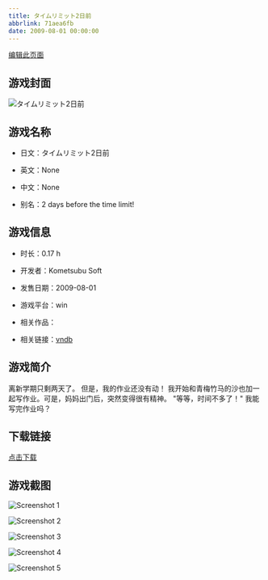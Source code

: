 ```yaml
---
title: タイムリミット2日前
abbrlink: 71aea6fb
date: 2009-08-01 00:00:00
---
```

[编辑此页面](https://github.com/ACG-3/ADV3-source/blob/main/source/_posts/games/%E3%82%BF%E3%82%A4%E3%83%A0%E3%83%AA%E3%83%9F%E3%83%83%E3%83%882%E6%97%A5%E5%89%8D.md)

## 游戏封面

![タイムリミット2日前](https%3A//pan.timero.xyz/onedrive/img_lib_001/%E3%82%BF%E3%82%A4%E3%83%A0%E3%83%AA%E3%83%9F%E3%83%83%E3%83%882%E6%97%A5%E5%89%8D_cover.avif)


## 游戏名称

- 日文：タイムリミット2日前
- 英文：None
- 中文：None

- 别名：2 days before the time limit!


## 游戏信息

- 时长：0.17 h
- 开发者：Kometsubu Soft
- 发售日期：2009-08-01
- 游戏平台：win
- 相关作品：

- 相关链接：[vndb](https://vndb.org/v23229)


## 游戏简介

离新学期只剩两天了。
但是，我的作业还没有动！
我开始和青梅竹马的沙也加一起写作业。可是，妈妈出门后，突然变得很有精神。
"等等，时间不多了！"
我能写完作业吗？




## 下载链接

[点击下载](https://pan.timero.xyz/onedrive/adv_lib_001/%E3%82%BF%E3%82%A4%E3%83%A0%E3%83%AA%E3%83%9F%E3%83%83%E3%83%882%E6%97%A5%E5%89%8D)


## 游戏截图


![Screenshot 1](https%3A//pan.timero.xyz/onedrive/img_lib_001/%E3%82%BF%E3%82%A4%E3%83%A0%E3%83%AA%E3%83%9F%E3%83%83%E3%83%882%E6%97%A5%E5%89%8D_Screenshot_1.avif)

![Screenshot 2](https%3A//pan.timero.xyz/onedrive/img_lib_001/%E3%82%BF%E3%82%A4%E3%83%A0%E3%83%AA%E3%83%9F%E3%83%83%E3%83%882%E6%97%A5%E5%89%8D_Screenshot_2.avif)

![Screenshot 3](https%3A//pan.timero.xyz/onedrive/img_lib_001/%E3%82%BF%E3%82%A4%E3%83%A0%E3%83%AA%E3%83%9F%E3%83%83%E3%83%882%E6%97%A5%E5%89%8D_Screenshot_3.avif)

![Screenshot 4](https%3A//pan.timero.xyz/onedrive/img_lib_001/%E3%82%BF%E3%82%A4%E3%83%A0%E3%83%AA%E3%83%9F%E3%83%83%E3%83%882%E6%97%A5%E5%89%8D_Screenshot_4.avif)

![Screenshot 5](https%3A//pan.timero.xyz/onedrive/img_lib_001/%E3%82%BF%E3%82%A4%E3%83%A0%E3%83%AA%E3%83%9F%E3%83%83%E3%83%882%E6%97%A5%E5%89%8D_Screenshot_5.avif)

